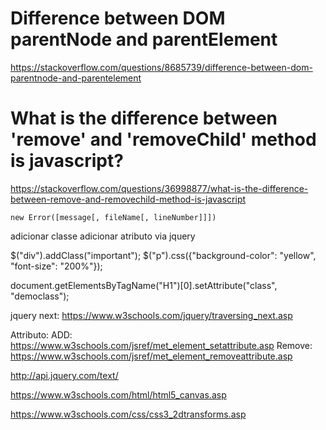 # Difference between DOM parentNode and parentElement
https://stackoverflow.com/questions/8685739/difference-between-dom-parentnode-and-parentelement


# What is the difference between 'remove' and 'removeChild' method is javascript?

https://stackoverflow.com/questions/36998877/what-is-the-difference-between-remove-and-removechild-method-is-javascript


`new Error([message[, fileName[, lineNumber]]])`

adicionar classe
adicionar atributo via jquery


$("div").addClass("important");
$("p").css({"background-color": "yellow", "font-size": "200%"});


document.getElementsByTagName("H1")[0].setAttribute("class", "democlass");

jquery next: https://www.w3schools.com/jquery/traversing_next.asp

Attributo:
ADD: https://www.w3schools.com/jsref/met_element_setattribute.asp
Remove: https://www.w3schools.com/jsref/met_element_removeattribute.asp


http://api.jquery.com/text/

https://www.w3schools.com/html/html5_canvas.asp

https://www.w3schools.com/css/css3_2dtransforms.asp